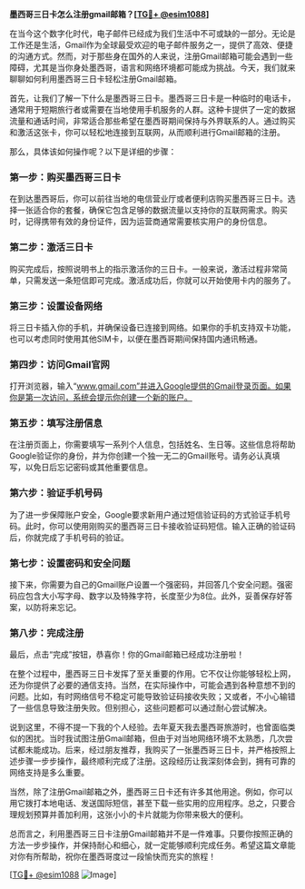 **墨西哥三日卡怎么注册gmail邮箱？[[TG💪+ @esim1088](https://t.me/s/esim1088)]**

在当今这个数字化时代，电子邮件已经成为我们生活中不可或缺的一部分。无论是工作还是生活，Gmail作为全球最受欢迎的电子邮件服务之一，提供了高效、便捷的沟通方式。然而，对于那些身在国外的人来说，注册Gmail邮箱可能会遇到一些障碍，尤其是当你身处墨西哥，语言和网络环境都可能成为挑战。今天，我们就来聊聊如何利用墨西哥三日卡轻松注册Gmail邮箱。

首先，让我们了解一下什么是墨西哥三日卡。墨西哥三日卡是一种临时的电话卡，通常用于短期旅行者或需要在当地使用手机服务的人群。这种卡提供了一定的数据流量和通话时间，非常适合那些希望在墨西哥期间保持与外界联系的人。通过购买和激活这张卡，你可以轻松地连接到互联网，从而顺利进行Gmail邮箱的注册。

那么，具体该如何操作呢？以下是详细的步骤：

### 第一步：购买墨西哥三日卡

在到达墨西哥后，你可以前往当地的电信营业厅或者便利店购买墨西哥三日卡。选择一张适合你的套餐，确保它包含足够的数据流量以支持你的互联网需求。购买时，记得携带有效的身份证件，因为运营商通常需要核实用户的身份信息。

### 第二步：激活三日卡

购买完成后，按照说明书上的指示激活你的三日卡。一般来说，激活过程非常简单，只需发送一条短信即可完成。激活成功后，你就可以开始使用卡内的服务了。

### 第三步：设置设备网络

将三日卡插入你的手机，并确保设备已连接到网络。如果你的手机支持双卡功能，也可以考虑同时使用其他SIM卡，以便在墨西哥期间保持国内通讯畅通。

### 第四步：访问Gmail官网

打开浏览器，输入“www.gmail.com”并进入Google提供的Gmail登录页面。如果你是第一次访问，系统会提示你创建一个新的账户。

### 第五步：填写注册信息

在注册页面上，你需要填写一系列个人信息，包括姓名、生日等。这些信息将帮助Google验证你的身份，并为你创建一个独一无二的Gmail账号。请务必认真填写，以免日后忘记密码或其他重要信息。

### 第六步：验证手机号码

为了进一步保障账户安全，Google要求新用户通过短信验证码的方式验证手机号码。此时，你可以使用刚购买的墨西哥三日卡接收验证码短信。输入正确的验证码后，你就完成了手机号码的验证。

### 第七步：设置密码和安全问题

接下来，你需要为自己的Gmail账户设置一个强密码，并回答几个安全问题。强密码应包含大小写字母、数字以及特殊字符，长度至少为8位。此外，妥善保存好答案，以防将来忘记。

### 第八步：完成注册

最后，点击“完成”按钮，恭喜你！你的Gmail邮箱已经成功注册啦！

在整个过程中，墨西哥三日卡发挥了至关重要的作用。它不仅让你能够轻松上网，还为你提供了必要的通信支持。当然，在实际操作中，可能会遇到各种意想不到的问题。比如，有时网络信号不稳定可能导致验证码接收失败；又或者，不小心输错了一些信息导致注册失败。但别担心，这些问题都可以通过耐心尝试解决。

说到这里，不得不提一下我的个人经验。去年夏天我去墨西哥旅游时，也曾面临类似的困扰。当时我试图注册Gmail邮箱，但由于对当地网络环境不太熟悉，几次尝试都未能成功。后来，经过朋友推荐，我购买了一张墨西哥三日卡，并严格按照上述步骤一步步操作，最终顺利完成了注册。这段经历让我深刻体会到，拥有可靠的网络支持是多么重要。

当然，除了注册Gmail邮箱之外，墨西哥三日卡还有许多其他用途。例如，你可以用它拨打本地电话、发送国际短信，甚至下载一些实用的应用程序。总之，只要合理规划预算并善加利用，这张小小的卡片就能为你带来极大的便利。

总而言之，利用墨西哥三日卡注册Gmail邮箱并不是一件难事。只要你按照正确的方法一步步操作，并保持耐心和细心，就一定能够顺利完成任务。希望这篇文章能对你有所帮助，祝你在墨西哥度过一段愉快而充实的旅程！

[[TG💪+ @esim1088](https://t.me/s/esim1088) ![Image](https://i.postimg.cc/4NQfJmqS/Snipaste-2025-05-13-00-14-12.png)]
